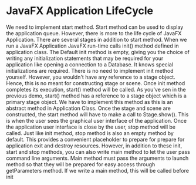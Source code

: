 # JavaFX Application LifeCycle
We need to implement start method. Start method can be used to display the application queue. However, 
there is more to the life cycle of JavaFX Application. There are several stages in addition to start 
method. When we run a JavaFX Application JavaFX run-time calls init() method defined in application class. 
The Default init method is empty, giving you the choice of writing any initialization statements that may be 
required for your application like opening a connection to a Database. It knows special initializations are 
required. There is no need to implement init method yourself. However, you wouldn't have any reference to a 
stage object. Hence, this is no meant for constructing stage or scene. Once init method completes its execution, 
start() method will be called. As you've sen in the previous demo, start() method has a reference to a stage 
object which is a primary stage object. We have to implement this method as this is an abstract method in 
Application Class. Once the stage and scene are constructed, the start method will have to make a call to 
Stage.show(). This is when the user sees the graphical user interface of the application. Once the 
application user interface is close by the user, stop method will be called. Just like init method, 
stop method is also an empty method by default. This provides a convenient placeholder to prepare for 
prepare for application exit and destroy resources. However, in addition to these init, start and stop methods,
you can also write main method to let the user pass command line arguments. Main method must pass the 
arguments to launch method so that they will be prepared for easy access through getParameters method. If 
we write a main method, this will be called before init